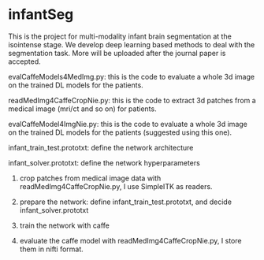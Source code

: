 # infantSeg

This is the project for multi-modality infant brain segmentation at the isointense stage. We develop deep learning based methods to deal with the segmentation task.
More will be uploaded after the journal paper is accepted.

evalCaffeModels4MedImg.py: this is the code to evaluate a whole 3d image on the trained DL models for the patients. 

readMedImg4CaffeCropNie.py: this is the code to extract 3d patches from a medical image (mri/ct and so on) for patients.

evalCaffeModel4ImgNie.py: this is the code to evaluate a whole 3d image on the trained DL models for the patients (suggested using this one).

infant_train_test.prototxt: define the network architecture

infant_solver.prototxt: define the network hyperparameters

1. crop patches from medical image data with readMedImg4CaffeCropNie.py, I use SimpleITK as readers.

2. prepare the network: define infant_train_test.prototxt, and decide infant_solver.prototxt

3. train the network with caffe

4. evaluate the caffe model with readMedImg4CaffeCropNie.py, I store them in nifti format.


